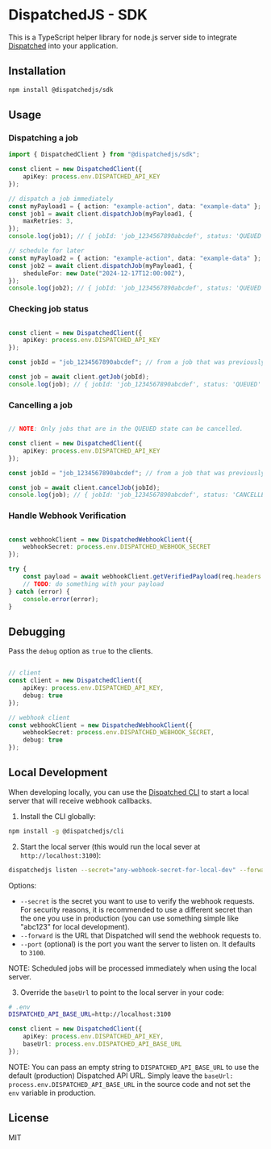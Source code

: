 # DispatchedJS - SDK

This is a TypeScript helper library for node.js server side to integrate [Dispatched](https://dispatched.dev) into your application.

## Installation

```bash
npm install @dispatchedjs/sdk
```

## Usage

### Dispatching a job

```typescript
import { DispatchedClient } from "@dispatchedjs/sdk";

const client = new DispatchedClient({
    apiKey: process.env.DISPATCHED_API_KEY
});

// dispatch a job immediately
const myPayload1 = { action: "example-action", data: "example-data" }; // must be serializable
const job1 = await client.dispatchJob(myPayload1, {
    maxRetries: 3,
});
console.log(job1); // { jobId: 'job_1234567890abcdef', status: 'QUEUED' }

// schedule for later
const myPayload2 = { action: "example-action", data: "example-data" }; // must be serializable
const job2 = await client.dispatchJob(myPayload1, {
    sheduleFor: new Date("2024-12-17T12:00:00Z"),
});
console.log(job2); // { jobId: 'job_1234567890abcdef', status: 'QUEUED' }

```

### Checking job status

```typescript

const client = new DispatchedClient({
    apiKey: process.env.DISPATCHED_API_KEY
});

const jobId = "job_1234567890abcdef"; // from a job that was previously dispatched

const job = await client.getJob(jobId);
console.log(job); // { jobId: 'job_1234567890abcdef', status: 'QUEUED' }

```

### Cancelling a job

```typescript

// NOTE: Only jobs that are in the QUEUED state can be cancelled.

const client = new DispatchedClient({
    apiKey: process.env.DISPATCHED_API_KEY
});

const jobId = "job_1234567890abcdef"; // from a job that was previously dispatched

const job = await client.cancelJob(jobId);
console.log(job); // { jobId: 'job_1234567890abcdef', status: 'CANCELLED' }

```

### Handle Webhook Verification

```typescript

const webhookClient = new DispatchedWebhookClient({
    webhookSecret: process.env.DISPATCHED_WEBHOOK_SECRET
});

try {
    const payload = await webhookClient.getVerifiedPayload(req.headers.get('Authorization'), req.body);
    // TODO: do something with your payload
} catch (error) {
    console.error(error);
}

```

## Debugging

Pass the `debug` option as `true` to the clients.

```typescript

// client
const client = new DispatchedClient({
    apiKey: process.env.DISPATCHED_API_KEY,
    debug: true
});

// webhook client
const webhookClient = new DispatchedWebhookClient({
    webhookSecret: process.env.DISPATCHED_WEBHOOK_SECRET,
    debug: true
});

```

## Local Development

When developing locally, you can use the  [Dispatched CLI](https://github.com/dispatched-dev/dispatchedjs-cli) to start a local server that will receive webhook callbacks.


1. Install the CLI globally:
```bash
npm install -g @dispatchedjs/cli
```

2. Start the local server (this would run the local sever at `http://localhost:3100`):
```bash
dispatchedjs listen --secret="any-webhook-secret-for-local-dev" --forward="http://localhost:3000/path/to/webhook/endpoint" --port=3100 
```
Options:
- `--secret` is the secret you want to use to verify the webhook requests. For security reasons, it is recommended to use a different secret than the one you use in production (you can use something simple like "abc123" for local development).
- `--forward` is the URL that Dispatched will send the webhook requests to.
- `--port` (optional) is the port you want the server to listen on. It defaults to `3100`.

NOTE: Scheduled jobs will be processed immediately when using the local server.

3. Override the `baseUrl` to point to the local server in your code:

```bash
# .env
DISPATCHED_API_BASE_URL=http://localhost:3100
```

```typescript
const client = new DispatchedClient({
    apiKey: process.env.DISPATCHED_API_KEY,
    baseUrl: process.env.DISPATCHED_API_BASE_URL
});
```

NOTE: You can pass an empty string to `DISPATCHED_API_BASE_URL` to use the default (production) Dispatched API URL.
Simply leave the `baseUrl: process.env.DISPATCHED_API_BASE_URL` in the source code and not set the `env` variable in production.

## License

MIT
